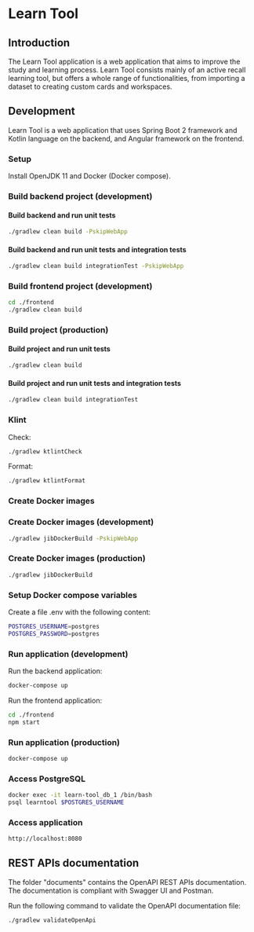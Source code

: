 # Learn Tool

## Introduction
The Learn Tool application is a web application that aims to improve the study and learning process.
Learn Tool consists mainly of an active recall learning tool, but offers a whole range of functionalities, from importing a dataset to creating custom cards and workspaces.

## Development

Learn Tool is a web application that uses Spring Boot 2 framework and Kotlin language on the backend, and Angular framework on the frontend.

### Setup

Install OpenJDK 11 and Docker (Docker compose).

### Build backend project (development)

#### Build backend and run unit tests

```sh
./gradlew clean build -PskipWebApp
```

#### Build backend and run unit tests and integration tests

```sh
./gradlew clean build integrationTest -PskipWebApp
```

### Build frontend project (development)

```sh
cd ./frontend
./gradlew clean build
```

### Build project (production)

#### Build project and run unit tests

```sh
./gradlew clean build
```

#### Build project and run unit tests and integration tests

```sh
./gradlew clean build integrationTest
```

### Klint

Check:

```sh
./gradlew ktlintCheck
```

Format:

```sh
./gradlew ktlintFormat
```

### Create Docker images

### Create Docker images (development)

```sh
./gradlew jibDockerBuild -PskipWebApp
```

### Create Docker images (production)

```sh
./gradlew jibDockerBuild
```

### Setup Docker compose variables

Create a file .env with the following content:

```sh
POSTGRES_USERNAME=postgres
POSTGRES_PASSWORD=postgres
```

### Run application (development)

Run the backend application:

```sh
docker-compose up
```

Run the frontend application:

```sh
cd ./frontend
npm start
```

### Run application (production)

```sh
docker-compose up
```

### Access PostgreSQL

```sh
docker exec -it learn-tool_db_1 /bin/bash
psql learntool $POSTGRES_USERNAME
```

### Access application

```sh
http://localhost:8080
```

## REST APIs documentation

The folder "documents" contains the OpenAPI REST APIs documentation.
The documentation is compliant with Swagger UI and Postman.

Run the following command to validate the OpenAPI documentation file:
 
```sh
./gradlew validateOpenApi
```
